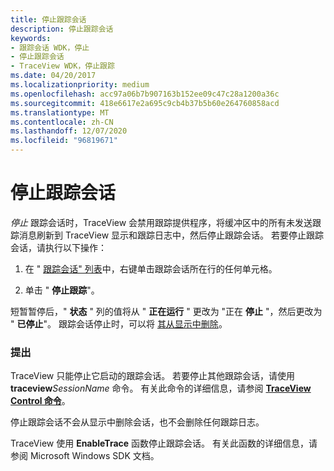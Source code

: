 ```yaml
---
title: 停止跟踪会话
description: 停止跟踪会话
keywords:
- 跟踪会话 WDK，停止
- 停止跟踪会话
- TraceView WDK，停止跟踪
ms.date: 04/20/2017
ms.localizationpriority: medium
ms.openlocfilehash: acc97a06b7b907163b152ee09c47c28a1200a36c
ms.sourcegitcommit: 418e6617e2a695c9cb4b37b5b60e264760858acd
ms.translationtype: MT
ms.contentlocale: zh-CN
ms.lasthandoff: 12/07/2020
ms.locfileid: "96819671"
---
```

# <a name="stopping-a-trace-session"></a>停止跟踪会话


*停止* 跟踪会话时，TraceView 会禁用跟踪提供程序，将缓冲区中的所有未发送跟踪消息刷新到 TraceView 显示和跟踪日志中，然后停止跟踪会话。 若要停止跟踪会话，请执行以下操作：

1.  在 " [跟踪会话" 列表](trace-session-list.md)中，右键单击跟踪会话所在行的任何单元格。

2.  单击 " **停止跟踪**"。

短暂暂停后，" **状态** " 列的值将从 " **正在运行** " 更改为 "正在 **停止** "，然后更改为 " **已停止**"。 跟踪会话停止时，可以将 [其从显示中删除](removing-a-trace-session.md)。

### <a name="span-idcommentsspanspan-idcommentsspancomments"></a><span id="comments"></span><span id="COMMENTS"></span>提出

TraceView 只能停止它启动的跟踪会话。 若要停止其他跟踪会话，请使用 **traceview**_SessionName_ 命令。 有关此命令的详细信息，请参阅 [**TraceView Control 命令**](traceview-control-commands.md)。

停止跟踪会话不会从显示中删除会话，也不会删除任何跟踪日志。

TraceView 使用 **EnableTrace** 函数停止跟踪会话。 有关此函数的详细信息，请参阅 Microsoft Windows SDK 文档。

 

 





